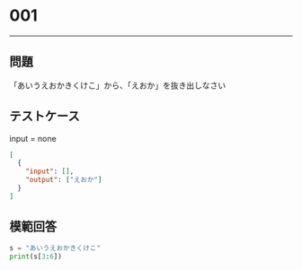 # 001

---

## 問題

「あいうえおかきくけこ」から、「えおか」を抜き出しなさい

## テストケース

input = none

```json
[
  {
    "input": [],
    "output": ["えおか"]
  }
]
```

## 模範回答

```python
s = "あいうえおかきくけこ"
print(s[3:6])
```
